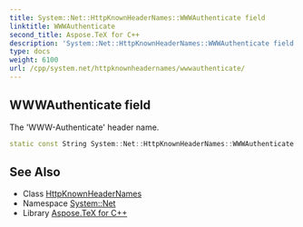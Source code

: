 ```yaml
---
title: System::Net::HttpKnownHeaderNames::WWWAuthenticate field
linktitle: WWWAuthenticate
second_title: Aspose.TeX for C++
description: 'System::Net::HttpKnownHeaderNames::WWWAuthenticate field. The ''WWW-Authenticate'' header name in C++.'
type: docs
weight: 6100
url: /cpp/system.net/httpknownheadernames/wwwauthenticate/
---
```

## WWWAuthenticate field


The 'WWW-Authenticate' header name.

```cpp
static const String System::Net::HttpKnownHeaderNames::WWWAuthenticate
```

## See Also

* Class [HttpKnownHeaderNames](../)
* Namespace [System::Net](../../)
* Library [Aspose.TeX for C++](../../../)
